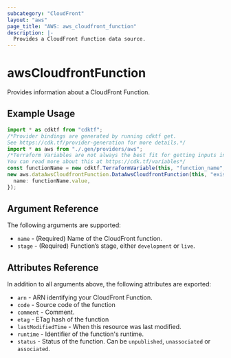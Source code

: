 ```yaml
---
subcategory: "CloudFront"
layout: "aws"
page_title: "AWS: aws_cloudfront_function"
description: |-
  Provides a CloudFront Function data source.
---
```


# awsCloudfrontFunction

Provides information about a CloudFront Function.

## Example Usage

```typescript
import * as cdktf from "cdktf";
/*Provider bindings are generated by running cdktf get.
See https://cdk.tf/provider-generation for more details.*/
import * as aws from "./.gen/providers/aws";
/*Terraform Variables are not always the best fit for getting inputs in the context of Terraform CDK.
You can read more about this at https://cdk.tf/variables*/
const functionName = new cdktf.TerraformVariable(this, "function_name", {});
new aws.dataAwsCloudfrontFunction.DataAwsCloudfrontFunction(this, "existing", {
  name: functionName.value,
});

```

## Argument Reference

The following arguments are supported:

* `name` - (Required) Name of the CloudFront function.
* `stage` - (Required) Function’s stage, either `development` or `live`.

## Attributes Reference

In addition to all arguments above, the following attributes are exported:

* `arn` - ARN identifying your CloudFront Function.
* `code` - Source code of the function
* `comment` - Comment.
* `etag` - ETag hash of the function
* `lastModifiedTime` - When this resource was last modified.
* `runtime` - Identifier of the function's runtime.
* `status` - Status of the function. Can be `unpublished`, `unassociated` or `associated`.
